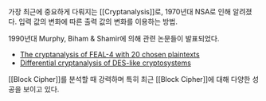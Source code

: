 가장 최근에 중요하게 다뤄지는 [[Cryptanalysis]]로, 1970년대 NSA로 인해 알려졌다. 입력 값의 변화에 따른 출력 값의 변화를 이용하는 방법.

1990년대 Murphy, Biham & Shamir에 의해 관련 논문들이 발표되었다. 
+ <a href="https://link.springer.com/article/10.1007/BF00190801">The cryptanalysis of FEAL-4 with 20 chosen plaintexts</a>
+ <a href="https://link.springer.com/article/10.1007/BF00630563">Differential cryptanalysis of DES-like cryptosystems</a>

[[Block Cipher]]를 분석할 때 강력하며 특히 최근 [[Block Cipher]]에 대해 다양한 성공을 보이고 있다. 

